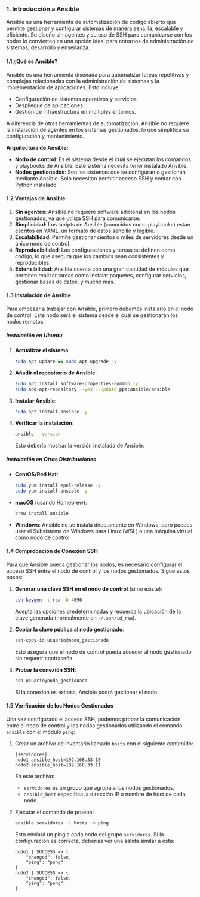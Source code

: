 ### 1. Introducción a Ansible

Ansible es una herramienta de automatización de código abierto que permite gestionar y configurar sistemas de manera sencilla, escalable y eficiente. Su diseño sin agentes y su uso de SSH para comunicarse con los nodos lo convierten en una opción ideal para entornos de administración de sistemas, desarrollo y enseñanza.

#### 1.1 ¿Qué es Ansible?

Ansible es una herramienta diseñada para automatizar tareas repetitivas y complejas relacionadas con la administración de sistemas y la implementación de aplicaciones. Esto incluye:

- Configuración de sistemas operativos y servicios.
- Despliegue de aplicaciones.
- Gestión de infraestructura en múltiples entornos.

A diferencia de otras herramientas de automatización, Ansible no requiere la instalación de agentes en los sistemas gestionados, lo que simplifica su configuración y mantenimiento.

**Arquitectura de Ansible:**
- **Nodo de control**: Es el sistema desde el cual se ejecutan los comandos y playbooks de Ansible. Este sistema necesita tener instalado Ansible.
- **Nodos gestionados**: Son los sistemas que se configuran o gestionan mediante Ansible. Solo necesitan permitir acceso SSH y contar con Python instalado.

#### 1.2 Ventajas de Ansible

1. **Sin agentes**: Ansible no requiere software adicional en los nodos gestionados, ya que utiliza SSH para comunicarse.
2. **Simplicidad**: Los scripts de Ansible (conocidos como playbooks) están escritos en YAML, un formato de datos sencillo y legible.
3. **Escalabilidad**: Permite gestionar cientos o miles de servidores desde un único nodo de control.
4. **Reproducibilidad**: Las configuraciones y tareas se definen como código, lo que asegura que los cambios sean consistentes y reproducibles.
5. **Extensibilidad**: Ansible cuenta con una gran cantidad de módulos que permiten realizar tareas como instalar paquetes, configurar servicios, gestionar bases de datos, y mucho más.

#### 1.3 Instalación de Ansible

Para empezar a trabajar con Ansible, primero debemos instalarlo en el nodo de control. Este nodo será el sistema desde el cual se gestionarán los nodos remotos.

##### Instalación en Ubuntu

1. **Actualizar el sistema**:

   ```bash
   sudo apt update && sudo apt upgrade -y
   ```

2. **Añadir el repositorio de Ansible**:

   ```bash
   sudo apt install software-properties-common -y
   sudo add-apt-repository --yes --update ppa:ansible/ansible
   ```

3. **Instalar Ansible**:

   ```bash
   sudo apt install ansible -y
   ```

4. **Verificar la instalación**:

   ```bash
   ansible --version
   ```

   Esto debería mostrar la versión instalada de Ansible.

##### Instalación en Otras Distribuciones

- **CentOS/Red Hat**:

  ```bash
  sudo yum install epel-release -y
  sudo yum install ansible -y
  ```

- **macOS** (usando Homebrew):

  ```bash
  brew install ansible
  ```

- **Windows**: Ansible no se instala directamente en Windows, pero puedes usar el Subsistema de Windows para Linux (WSL) o una máquina virtual como nodo de control.

#### 1.4 Comprobación de Conexión SSH

Para que Ansible pueda gestionar los nodos, es necesario configurar el acceso SSH entre el nodo de control y los nodos gestionados. Sigue estos pasos:

1. **Generar una clave SSH en el nodo de control** (si no existe):

   ```bash
   ssh-keygen -t rsa -b 4096
   ```

   Acepta las opciones predeterminadas y recuerda la ubicación de la clave generada (normalmente en `~/.ssh/id_rsa`).

2. **Copiar la clave pública al nodo gestionado**:

   ```bash
   ssh-copy-id usuario@nodo_gestionado
   ```

   Esto asegura que el nodo de control pueda acceder al nodo gestionado sin requerir contraseña.

3. **Probar la conexión SSH**:

   ```bash
   ssh usuario@nodo_gestionado
   ```

   Si la conexión es exitosa, Ansible podrá gestionar el nodo.

#### 1.5 Verificación de los Nodos Gestionados

Una vez configurado el acceso SSH, podemos probar la comunicación entre el nodo de control y los nodos gestionados utilizando el comando `ansible` con el módulo `ping`:

1. Crear un archivo de inventario llamado `hosts` con el siguiente contenido:

   ```plaintext
   [servidores]
   nodo1 ansible_host=192.168.33.10
   nodo2 ansible_host=192.168.33.11
   ```

   En este archivo:
   - `servidores` es un grupo que agrupa a los nodos gestionados.
   - `ansible_host` especifica la dirección IP o nombre de host de cada nodo.

2. Ejecutar el comando de prueba:

   ```bash
   ansible servidores -i hosts -m ping
   ```

   Esto enviará un ping a cada nodo del grupo `servidores`. Si la configuración es correcta, deberías ver una salida similar a esta:

   ```plaintext
   nodo1 | SUCCESS => {
       "changed": false,
       "ping": "pong"
   }
   nodo2 | SUCCESS => {
       "changed": false,
       "ping": "pong"
   }
   ```